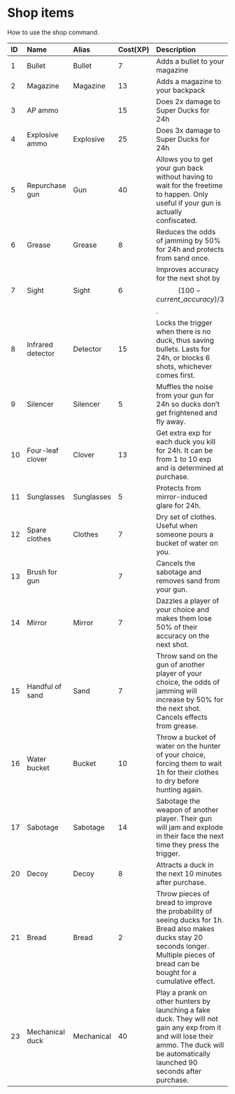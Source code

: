 # Shop items

How to use the shop command.

| ID | Name | Alias | Cost\(XP\) | Description |
| :--- | :--- | :--- | :--- | :--- |
| 1 | Bullet | Bullet | 7 | Adds a bullet to your magazine |
| 2 | Magazine | Magazine | 13 | Adds a magazine to your backpack |
| 3 | AP ammo |  | 15 | Does 2x damage to Super Ducks for 24h |
| 4 | Explosive ammo | Explosive | 25 | Does 3x damage to Super Ducks for 24h |
| 5 | Repurchase gun | Gun | 40 | Allows you to get your gun back without having to wait for the freetime to happen. Only useful if your gun is actually confiscated. |
| 6 | Grease | Grease | 8 | Reduces the odds of jamming by 50% for 24h and protects from sand once. |
| 7 | Sight | Sight | 6 | Improves accuracy for the next shot by $$(100- current\_accuracy)/3$$. |
| 8 | Infrared detector | Detector | 15 | Locks the trigger when there is no duck, thus saving bullets. Lasts for 24h, or blocks 6 shots, whichever comes first. |
| 9 | Silencer | Silencer | 5 | Muffles the noise from your gun for 24h so ducks don’t get frightened and fly away. |
| 10 | Four-leaf clover | Clover | 13 | Get extra exp for each duck you kill for 24h. It can be from 1 to 10 exp and is determined at purchase. |
| 11 | Sunglasses | Sunglasses | 5 | Protects from mirror-induced glare for 24h. |
| 12 | Spare clothes | Clothes | 7 | Dry set of clothes. Useful when someone pours a bucket of water on you. |
| 13 | Brush for gun |  | 7 | Cancels the sabotage and removes sand from your gun. |
| 14 | Mirror | Mirror | 7 | Dazzles a player of your choice and makes them lose 50% of their accuracy on the next shot. |
| 15 | Handful of sand | Sand | 7 | Throw sand on the gun of another player of your choice, the odds of  jamming will increase by 50% for the next shot. Cancels effects from grease. |
| 16 | Water bucket | Bucket | 10 | Throw a bucket of water on the hunter of your choice, forcing them to wait 1h for their clothes to dry before hunting again. |
| 17 | Sabotage | Sabotage | 14 | Sabotage the weapon of another player. Their gun will jam and explode in their face the next time they press the trigger. |
| 20 | Decoy | Decoy | 8 | Attracts a duck in the next 10 minutes after purchase. |
| 21 | Bread | Bread | 2 | Throw pieces of bread to improve the probability of seeing ducks for 1h. Bread also makes ducks stay 20 seconds longer. Multiple pieces of bread can be bought for a cumulative effect. |
| 23 | Mechanical duck | Mechanical | 40 | Play a prank on other hunters by launching a fake duck. They will not gain any exp from it and will lose their ammo. The duck will be automatically launched 90 seconds after purchase. |

